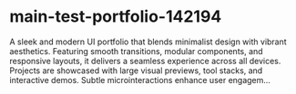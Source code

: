 # main-test-portfolio-142194
A sleek and modern UI portfolio that blends minimalist design with vibrant aesthetics. Featuring smooth transitions, modular components, and responsive layouts, it delivers a seamless experience across all devices. Projects are showcased with large visual previews, tool stacks, and interactive demos. Subtle microinteractions enhance user engagem...
